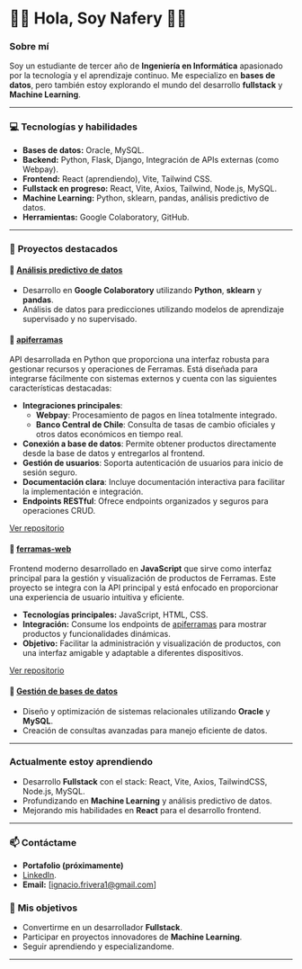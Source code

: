 # 👨‍💻 Hola, Soy Nafery 👋🏻

### Sobre mí
Soy un estudiante de tercer año de **Ingeniería en Informática** apasionado por la tecnología y el aprendizaje continuo. Me especializo en **bases de datos**, pero también estoy explorando el mundo del desarrollo **fullstack** y **Machine Learning**.

---

### 💻 **Tecnologías y habilidades**
- **Bases de datos:** Oracle, MySQL.
- **Backend:** Python, Flask, Django, Integración de APIs externas (como Webpay).
- **Frontend:** React (aprendiendo), Vite, Tailwind CSS.
- **Fullstack en progreso:** React, Vite, Axios, Tailwind, Node.js, MySQL.
- **Machine Learning:** Python, sklearn, pandas, análisis predictivo de datos.
- **Herramientas:** Google Colaboratory, GitHub.

---

### 🚀 **Proyectos destacados**
#### 🔗 **[Análisis predictivo de datos](#)**
- Desarrollo en **Google Colaboratory** utilizando **Python**, **sklearn** y **pandas**.
- Análisis de datos para predicciones utilizando modelos de aprendizaje supervisado y no supervisado.

#### 🔗 [apiferramas](https://github.com/Nafery/apiferramas)
API desarrollada en Python que proporciona una interfaz robusta para gestionar recursos y operaciones de Ferramas. Está diseñada para integrarse fácilmente con sistemas externos y cuenta con las siguientes características destacadas:

- **Integraciones principales**:
  - **Webpay**: Procesamiento de pagos en línea totalmente integrado.
  - **Banco Central de Chile**: Consulta de tasas de cambio oficiales y otros datos económicos en tiempo real.
- **Conexión a base de datos**: Permite obtener productos directamente desde la base de datos y entregarlos al frontend.
- **Gestión de usuarios**: Soporta autenticación de usuarios para inicio de sesión seguro.
- **Documentación clara**: Incluye documentación interactiva para facilitar la implementación e integración.
- **Endpoints RESTful**: Ofrece endpoints organizados y seguros para operaciones CRUD.

[Ver repositorio](https://github.com/Nafery/apiferramas)

#### 🔗 [ferramas-web](https://github.com/Nafery/ferramas-web)
Frontend moderno desarrollado en **JavaScript** que sirve como interfaz principal para la gestión y visualización de productos de Ferramas. Este proyecto se integra con la API principal y está enfocado en proporcionar una experiencia de usuario intuitiva y eficiente.

- **Tecnologías principales:** JavaScript, HTML, CSS.
- **Integración:** Consume los endpoints de [apiferramas](https://github.com/Nafery/apiferramas) para mostrar productos y funcionalidades dinámicas.
- **Objetivo:** Facilitar la administración y visualización de productos, con una interfaz amigable y adaptable a diferentes dispositivos.

[Ver repositorio](https://github.com/Nafery/ferramas-web)

#### 🔗 **[Gestión de bases de datos](#)**
- Diseño y optimización de sistemas relacionales utilizando **Oracle** y **MySQL**.
- Creación de consultas avanzadas para manejo eficiente de datos.

---

### **Actualmente estoy aprendiendo**
- Desarrollo **Fullstack** con el stack: React, Vite, Axios, TailwindCSS, Node.js, MySQL.
- Profundizando en **Machine Learning** y análisis predictivo de datos.
- Mejorando mis habilidades en **React** para el desarrollo frontend.

---

### 📫 **Contáctame**
- **Portafolio (próximamente)**
- [LinkedIn](https://www.linkedin.com/in/ignacio-fern).
- **Email:** [ignacio.frivera1@gmail.com]

### 🎯 **Mis objetivos**
- Convertirme en un desarrollador **Fullstack**.
- Participar en proyectos innovadores de **Machine Learning**.
- Seguir aprendiendo y especializandome.

---
